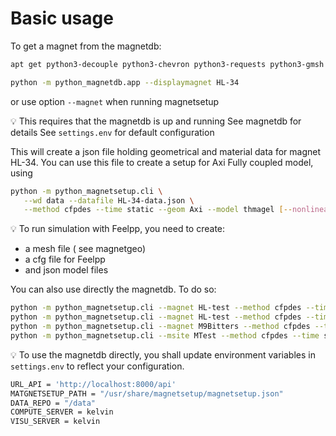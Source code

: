 # Basic usage

To get a magnet from the magnetdb:

```bash
apt get python3-decouple python3-chevron python3-requests python3-gmsh python3-yaml python3-lxml
```

```bash
python -m python_magnetdb.app --displaymagnet HL-34
```

or use option `--magnet` when running magnetsetup


:bulb: This requires that the magnetdb is up and running
See magnetdb for details
See `settings.env` for default configuration


This will create a json file holding geometrical and material data for  magnet HL-34.
You can use this file to create a setup for Axi Fully coupled model, using

```bash
python -m python_magnetsetup.cli \
   --wd data --datafile HL-34-data.json \
   --method cfpdes --time static --geom Axi --model thmagel [--nonlinear] --cooling mean
```


:bulb: To run simulation with Feelpp, you need to create:

* a mesh file ( see magnetgeo)
* a cfg file for Feelpp
* and json model files



You can also use directly the magnetdb. To do so:

```bash
python -m python_magnetsetup.cli --magnet HL-test --method cfpdes --time static --geom Axi --model thmagel  --cooling mean
python -m python_magnetsetup.cli --magnet HL-test --method cfpdes --time static --geom Axi --model thmagel  --cooling mean --nonlinear
python -m python_magnetsetup.cli --magnet M9Bitters --method cfpdes --time static --geom Axi --model thmagel  --cooling mean
python -m python_magnetsetup.cli --msite MTest --method cfpdes --time static --geom Axi --model thmagel  --cooling mean
```


:bulb: To use the magnetdb directly, you shall update environment variables in `settings.env` to reflect your configuration.

```bash
URL_API = 'http://localhost:8000/api'
MATGNETSETUP_PATH = "/usr/share/magnetsetup/magnetsetup.json"
DATA_REPO = "/data"
COMPUTE_SERVER = kelvin
VISU_SERVER = kelvin
```


